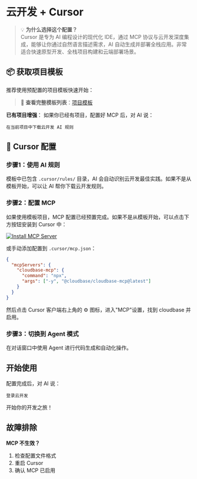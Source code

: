 # 云开发 + Cursor

> 💡 **为什么选择这个配置？**  
> Cursor 是专为 AI 编程设计的现代化 IDE，通过 MCP 协议与云开发深度集成，能够让你通过自然语言描述需求，AI 自动生成并部署全栈应用。非常适合快速原型开发、全栈项目构建和云端部署场景。

## 📦 获取项目模板

推荐使用预配置的项目模板快速开始：

> 📖 **查看完整模板列表**：[项目模板](../templates)

**已有项目增强**：
如果你已经有项目，配置好 MCP 后，对 AI 说：
```
在当前项目中下载云开发 AI 规则
```

## 🔧 Cursor 配置

### 步骤1：使用 AI 规则

模板中已包含 `.cursor/rules/` 目录，AI 会自动识别云开发最佳实践。如果不是从模板开始，可以让 AI 帮你下载云开发规则。

### 步骤2：配置 MCP

如果使用模板项目，MCP 配置已经预置完成。如果不是从模板开始，可以点击下方按钮安装到 Cursor 中：

[![Install MCP Server](https://cursor.com/deeplink/mcp-install-dark.svg)](https://cursor.com/install-mcp?name=CloudBase&config=eyJjb21tYW5kIjoibnB4IEBjbG91ZGJhc2UvY2xvdWRiYXNlLW1jcEBsYXRlc3QiLCJkaXNhYmxlZCI6ZmFsc2V9)

或手动添加配置到 `.cursor/mcp.json`：

```json
{
  "mcpServers": {
    "cloudbase-mcp": {
      "command": "npx",
      "args": ["-y", "@cloudbase/cloudbase-mcp@latest"]
    }
  }
}
```

然后点击 Cursor 客户端右上角的 ⚙️ 图标，进入"MCP"设置，找到 cloudbase 并启用。

### 步骤3：切换到 Agent 模式

在对话窗口中使用 Agent 进行代码生成和自动化操作。

## 开始使用

配置完成后，对 AI 说：

```
登录云开发
```

开始你的开发之旅！

## 故障排除

**MCP 不生效？**
1. 检查配置文件格式
2. 重启 Cursor
3. 确认 MCP 已启用 